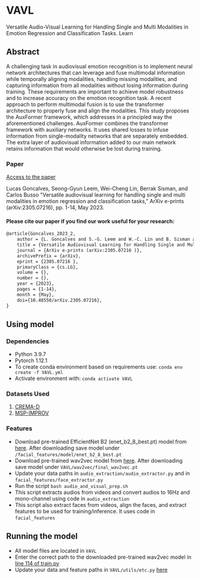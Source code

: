 # VAVL
Versatile Audio-Visual Learning for Handling Single and Multi Modalities in Emotion Regression and Classification Tasks. Learn 

## Abstract
A challenging task in audiovisual emotion recognition is to implement neural network architectures that can leverage and fuse multimodal information while temporally aligning modalities, handling missing modalities, and capturing information from all modalities without losing information during training. These requirements are important to achieve model robustness and to increase accuracy on the emotion recognition task. A recent approach to perform multimodal fusion is to use the transformer architecture to properly fuse and align the modalities. This study proposes the AuxFormer framework, which addresses in a principled way the aforementioned challenges. AuxFormer combines the transformer framework with auxiliary networks. It uses shared losses to infuse information from single-modality networks that are separately embedded. The extra layer of audiovisual information added to our main network retains information that would otherwise be lost during training.

### Paper
[Access to the paper](https://arxiv.org/pdf/2305.07216.pdf)

Lucas Goncalves, Seong-Gyun Leem, Wei-Cheng Lin, Berrak Sisman, and Carlos Busso "Versatile audiovisual learning for handling single and multi modalities in emotion regression and classification tasks," ArXiv e-prints (arXiv:2305.07216), pp. 1-14, May 2023.

#### Please cite our paper if you find our work useful for your research:

```tex
@article{Goncalves_2023_2,
	author = {L. Goncalves and S.-G. Leem and W.-C. Lin and B. Sisman and C. Busso},
	title = {Versatile Audiovisual Learning for Handling Single and Multi Modalities in Emotion Regression and Classification Tasks},
	journal = {ArXiv e-prints (arXiv:2305.07216 )},
	archivePrefix = {arXiv},
	eprint = {2305.07216 },
	primaryClass = {cs.LG},
	volume = {},
	number = {},
	year = {2023},
	pages = {1-14},
	month = {May},
	doi={10.48550/arXiv.2305.07216},
}
```

## Using model

### Dependencies
* Python 3.9.7
* Pytorch 1.12.1
* To create conda environment based on requirements use: `conda env create -f VAVL.yml`
* Activate environment with: `conda activate VAVL`

### Datasets Used
1. [CREMA-D](https://www.ncbi.nlm.nih.gov/pmc/articles/PMC4313618/) 
2. [MSP-IMPROV](https://ecs.utdallas.edu/research/researchlabs/msp-lab/MSP-Improv.html)

### Features
* Download pre-trained EfficientNet B2 (enet_b2_8_best.pt) model from [here](https://drive.google.com/file/d/1MVaJ9llhUckZlbRGGD7plw6GBZqrqFPQ/view?usp=sharing). After downloading save model under `/facial_features/model/enet_b2_8_best.pt`
* Download pre-trained wav2vec model from [here](https://drive.google.com/file/d/1xzxFcXuj8-xMWN9yE-4jgIeFoSdMvO5S/view?usp=sharing). After downloading save model under `VAVL/wav2vec/final_wav2vec.pt`
* Update your data paths in `audio_extraction/audio_extractor.py` and in `facial_features/face_extractor.py`
* Run the script `bash audio_and_visual_prep.sh` 
* This script extracts audios from videos and convert audios to 16Hz and mono-channel using code in ``audio_extraction``
* This script also extract faces from videos, align the faces, and extract features to be used for training/inference. It uses code in ``facial_features``


## Running the model
* All model files are located in `VAVL`
* Enter the correct path to the downloaded pre-trained wav2vec model in [line 114 of train.py](https://github.com/ilucasgoncalves/VAVL/blob/main/VAVL/train.py#L114)
* Update your data and feature paths in `VAVL/utils/etc.py` [here](https://github.com/ilucasgoncalves/VAVL/blob/main/VAVL/utils/etc.py)

